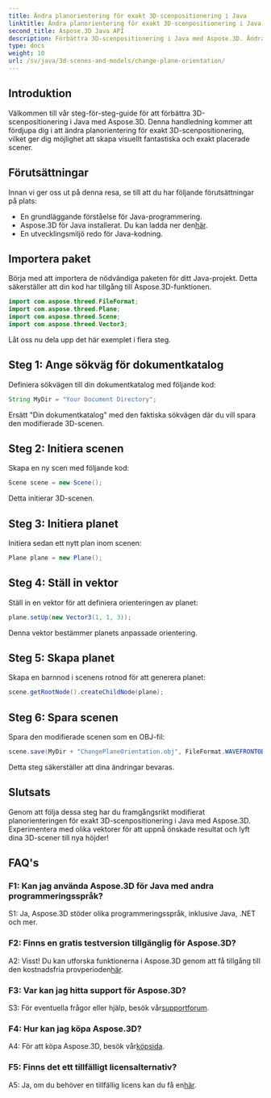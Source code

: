 ```yaml
---
title: Ändra planorientering för exakt 3D-scenpositionering i Java
linktitle: Ändra planorientering för exakt 3D-scenpositionering i Java
second_title: Aspose.3D Java API
description: Förbättra 3D-scenpositionering i Java med Aspose.3D. Ändra planorientering för precision. Ladda ner nu för en fängslande visuell upplevelse.
type: docs
weight: 10
url: /sv/java/3d-scenes-and-models/change-plane-orientation/
---
```

## Introduktion

Välkommen till vår steg-för-steg-guide för att förbättra 3D-scenpositionering i Java med Aspose.3D. Denna handledning kommer att fördjupa dig i att ändra planorientering för exakt 3D-scenpositionering, vilket ger dig möjlighet att skapa visuellt fantastiska och exakt placerade scener.

## Förutsättningar

Innan vi ger oss ut på denna resa, se till att du har följande förutsättningar på plats:

- En grundläggande förståelse för Java-programmering.
-  Aspose.3D för Java installerat. Du kan ladda ner den[här](https://releases.aspose.com/3d/java/).
- En utvecklingsmiljö redo för Java-kodning.

## Importera paket

Börja med att importera de nödvändiga paketen för ditt Java-projekt. Detta säkerställer att din kod har tillgång till Aspose.3D-funktionen. 

```java
import com.aspose.threed.FileFormat;
import com.aspose.threed.Plane;
import com.aspose.threed.Scene;
import com.aspose.threed.Vector3;
```

Låt oss nu dela upp det här exemplet i flera steg.

## Steg 1: Ange sökväg för dokumentkatalog

Definiera sökvägen till din dokumentkatalog med följande kod:

```java
String MyDir = "Your Document Directory";
```

Ersätt "Din dokumentkatalog" med den faktiska sökvägen där du vill spara den modifierade 3D-scenen.

## Steg 2: Initiera scenen

Skapa en ny scen med följande kod:

```java
Scene scene = new Scene();
```

Detta initierar 3D-scenen.

## Steg 3: Initiera planet

Initiera sedan ett nytt plan inom scenen:

```java
Plane plane = new Plane();
```

## Steg 4: Ställ in vektor

Ställ in en vektor för att definiera orienteringen av planet:

```java
plane.setUp(new Vector3(1, 1, 3));
```

Denna vektor bestämmer planets anpassade orientering.

## Steg 5: Skapa planet

Skapa en barnnod i scenens rotnod för att generera planet:

```java
scene.getRootNode().createChildNode(plane);
```

## Steg 6: Spara scenen

Spara den modifierade scenen som en OBJ-fil:

```java
scene.save(MyDir + "ChangePlaneOrientation.obj", FileFormat.WAVEFRONTOBJ);
```

Detta steg säkerställer att dina ändringar bevaras.

## Slutsats

Genom att följa dessa steg har du framgångsrikt modifierat planorienteringen för exakt 3D-scenpositionering i Java med Aspose.3D. Experimentera med olika vektorer för att uppnå önskade resultat och lyft dina 3D-scener till nya höjder!


## FAQ's

### F1: Kan jag använda Aspose.3D för Java med andra programmeringsspråk?

S1: Ja, Aspose.3D stöder olika programmeringsspråk, inklusive Java, .NET och mer.

### F2: Finns en gratis testversion tillgänglig för Aspose.3D?

A2: Visst! Du kan utforska funktionerna i Aspose.3D genom att få tillgång till den kostnadsfria provperioden[här](https://releases.aspose.com/).

### F3: Var kan jag hitta support för Aspose.3D?

 S3: För eventuella frågor eller hjälp, besök vår[supportforum](https://forum.aspose.com/c/3d/18).

### F4: Hur kan jag köpa Aspose.3D?

 A4: För att köpa Aspose.3D, besök vår[köpsida](https://purchase.aspose.com/buy).

### F5: Finns det ett tillfälligt licensalternativ?

 A5: Ja, om du behöver en tillfällig licens kan du få en[här](https://purchase.aspose.com/temporary-license/).